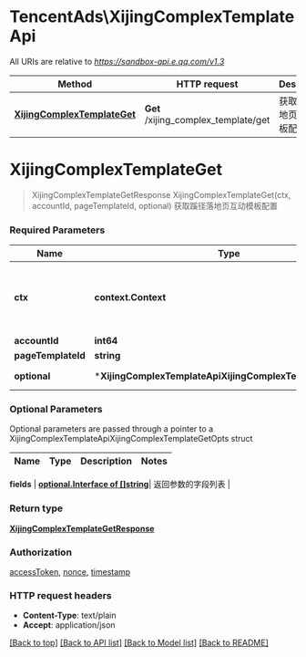 # TencentAds\XijingComplexTemplateApi

All URIs are relative to *https://sandbox-api.e.qq.com/v1.3*

Method | HTTP request | Description
------------- | ------------- | -------------
[**XijingComplexTemplateGet**](XijingComplexTemplateApi.md#XijingComplexTemplateGet) | **Get** /xijing_complex_template/get | 获取蹊径落地页互动模板配置


# **XijingComplexTemplateGet**
> XijingComplexTemplateGetResponse XijingComplexTemplateGet(ctx, accountId, pageTemplateId, optional)
获取蹊径落地页互动模板配置

### Required Parameters

Name | Type | Description  | Notes
------------- | ------------- | ------------- | -------------
 **ctx** | **context.Context** | context for authentication, logging, cancellation, deadlines, tracing, etc.
  **accountId** | **int64**|  | 
  **pageTemplateId** | **string**|  | 
 **optional** | ***XijingComplexTemplateApiXijingComplexTemplateGetOpts** | optional parameters | nil if no parameters

### Optional Parameters
Optional parameters are passed through a pointer to a XijingComplexTemplateApiXijingComplexTemplateGetOpts struct

Name | Type | Description  | Notes
------------- | ------------- | ------------- | -------------


 **fields** | [**optional.Interface of []string**](string.md)| 返回参数的字段列表 | 

### Return type

[**XijingComplexTemplateGetResponse**](XijingComplexTemplateGetResponse.md)

### Authorization

[accessToken](../README.md#accessToken), [nonce](../README.md#nonce), [timestamp](../README.md#timestamp)

### HTTP request headers

 - **Content-Type**: text/plain
 - **Accept**: application/json

[[Back to top]](#) [[Back to API list]](../README.md#documentation-for-api-endpoints) [[Back to Model list]](../README.md#documentation-for-models) [[Back to README]](../README.md)

